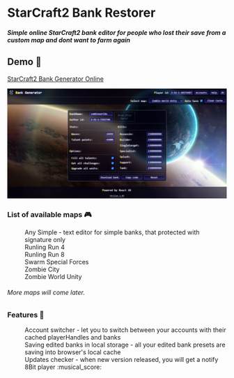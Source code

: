 # StarCraft2 Bank Restorer

##### Simple online StarCraft2 bank editor for people who lost their save from a custom map and dont want to farm again 

## Demo :rocket: 
[StarCraft2 Bank Generator Online](https://darthvan.github.io/StarCraft2-Bank-Restorer/ "https://darthvan.github.io/StarCraft2-Bank-Restorer")

<img src="./preview.png" alt="sc2 bank editor" width="800" />

### List of available maps :video_game: 
<dl>
 <dd>
  Any Simple - text editor for simple banks, that protected with signature only<br/>
  Runling Run 4<br/>
  Runling Run 8<br/>
  Swarm Special Forces<br/>
  Zombie City<br/>
  Zombie World Unity<br/>
 </dd>
</dl>

###### More maps will come later.

### Features :balloon:
<dl>
 <dd>
  Account switcher - let you to switch between your accounts with their cached playerHandles and banks<br/>
  Saving edited banks in local storage - all your edited bank presets are saving into browser's local cache<br/>
  Updates checker - when new version released, you will get a notify<br/>
  8Bit player :musical_score:<br/>
 </dd>
</dl>

